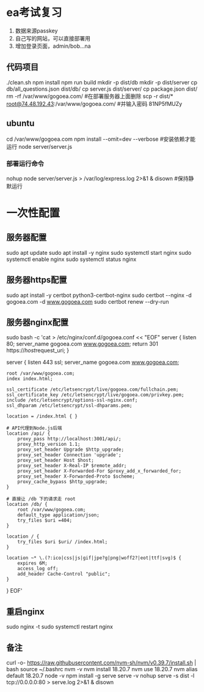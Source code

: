 # ea考试复习
1. 数据来源passkey
2. 自己写的网站，可以直接部署用
3. 增加登录页面，admin/bob...na

## 代码项目
./clean.sh
npm install
npm run build
mkdir -p dist/db
mkdir -p dist/server
cp db/all_questions.json dist/db/
cp server.js dist/server/
cp package.json dist/
rm -rf /var/www/gogoea.com/ #在部署服务器上面删除
scp -r dist/* root@74.48.192.43:/var/www/gogoea.com/ #并输入密码 81NP5fMUZy

## ubuntu 
cd /var/www/gogoea.com
npm install --omit=dev --verbose #安装依赖才能运行
node server/server.js
### 部署运行命令
nohup node server/server.js > /var/log/express.log 2>&1 &
disown #保持静默运行

# 一次性配置
## 服务器配置
sudo apt update
sudo apt install -y nginx
sudo systemctl start nginx
sudo systemctl enable nginx
sudo systemctl status nginx

## 服务器https配置
sudo apt install -y certbot python3-certbot-nginx
sudo certbot --nginx -d gogoea.com -d www.gogoea.com
sudo certbot renew --dry-run

## 服务器nginx配置
sudo bash -c 'cat > /etc/nginx/conf.d/gogoea.conf << "EOF"
server {
    listen 80;
    server_name gogoea.com www.gogoea.com;
    return 301 https://$host$request_uri;
}

server {
    listen 443 ssl;
    server_name gogoea.com www.gogoea.com;

    root /var/www/gogoea.com;
    index index.html;

    ssl_certificate /etc/letsencrypt/live/gogoea.com/fullchain.pem;
    ssl_certificate_key /etc/letsencrypt/live/gogoea.com/privkey.pem;
    include /etc/letsencrypt/options-ssl-nginx.conf;
    ssl_dhparam /etc/letsencrypt/ssl-dhparams.pem;

    location = /index.html { }

    # API代理到Node.js后端
    location /api/ {
        proxy_pass http://localhost:3001/api/;
        proxy_http_version 1.1;
        proxy_set_header Upgrade $http_upgrade;
        proxy_set_header Connection 'upgrade';
        proxy_set_header Host $host;
        proxy_set_header X-Real-IP $remote_addr;
        proxy_set_header X-Forwarded-For $proxy_add_x_forwarded_for;
        proxy_set_header X-Forwarded-Proto $scheme;
        proxy_cache_bypass $http_upgrade;
    }

    # 直接让 /db 下的请求走 root
    location /db/ {
        root /var/www/gogoea.com;
        default_type application/json;
        try_files $uri =404;
    }

    location / {
        try_files $uri $uri/ /index.html;
    }

    location ~* \.(?:ico|css|js|gif|jpe?g|png|woff2?|eot|ttf|svg)$ {
        expires 6M;
        access_log off;
        add_header Cache-Control "public";
    }
}
EOF'

## 重启nginx
sudo nginx -t
sudo systemctl restart nginx


## 备注
curl -o- https://raw.githubusercontent.com/nvm-sh/nvm/v0.39.7/install.sh | bash
source ~/.bashrc
nvm -v
nvm install 18.20.7
nvm use 18.20.7
nvm alias default 18.20.7
node -v
npm install -g serve
serve -v
nohup serve -s dist -l tcp://0.0.0.0:80 > serve.log 2>&1 &
disown